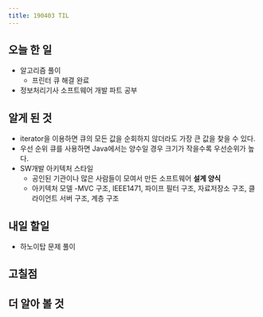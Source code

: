 ```yaml
---
title: 190403 TIL
---
```

## 오늘 한 일

- 알고리즘 풀이
    - 프린터 큐 해결 완료
- 정보처리기사 소프트웨어 개발 파트 공부

## 알게 된 것

- iterator을 이용하면 큐의 모든 값을 순회하지 않더라도 가장 큰 값을 찾을 수 있다.
- 우선 순위 큐를 사용하면 Java에서는 양수일 경우 크기가 작을수록 우선순위가 높다.
- SW개발 아키텍처 스타일
    - 공인된 기관이나 많은 사람들이 모여서 만든 소프트웨어 **설계 양식**
    - 아키텍처 모델 
        -MVC 구조, IEEE1471, 파이프 필터 구조, 자료저장소 구조, 클라이언트 서버 구조, 계층 구조


## 내일 할일
- 하노이탑 문제 풀이

## 고칠점 

## 더 알아 볼 것